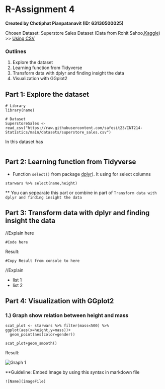 # R-Assignment 4

**Created by Chotiphat Pianpatanavit (ID: 63130500025)**

Chosen Dataset: Superstore Sales Dataset (Data from Rohit Sahoo,[Kaggle](https://www.kaggle.com/rohitsahoo/sales-forecasting)) >> [Using CSV](https://raw.githubusercontent.com/safesit23/INT214-Statistics/main/datasets/superstore_sales.csv)


### Outlines
1. Explore the dataset
2. Learning function from Tidyverse
3. Transform data with dplyr and finding insight the data
4. Visualization with GGplot2

## Part 1: Explore the dataset

```
# Library
library(name)

# Dataset
SuperstoreSales <- read_csv("https://raw.githubusercontent.com/safesit23/INT214-Statistics/main/datasets/superstore_sales.csv")
```

In this dataset has
```

```

## Part 2: Learning function from Tidyverse

- Function `select()` from package [dplyr](https://dplyr.tidyverse.org/articles/dplyr.html#select-columns-with-select)). It using for select columns

```
starwars %>% select(name,height)
```
** You can sepearate this part or combine in part of `Transform data with dplyr and finding insight the data`

## Part 3: Transform data with dplyr and finding insight the data

//Explain here

```
#Code here
```

Result:

```
#Copy Result from console to here
```
//Explain

- list 1
- list 2

## Part 4: Visualization with GGplot2
### 1.) Graph show relation between height and mass
```
scat_plot <- starwars %>% filter(mass<500) %>% ggplot(aes(x=height,y=mass))+
  geom_point(aes(color=gender))

scat_plot+geom_smooth()
```
Result:

![Graph 1](graph1.png)

**Guideline:
Embed Image by using this syntax in markdown file
````
![Name](imageFile)
````
